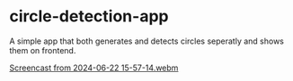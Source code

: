 # circle-detection-app
A simple app that both generates and detects circles seperatly and shows them on frontend.

[Screencast from 2024-06-22 15-57-14.webm](https://github.com/HuseyinSaidKoca/circle-detection-app/assets/24692670/ee78a0c6-1c06-44ea-92ef-039104f4b5fe)
